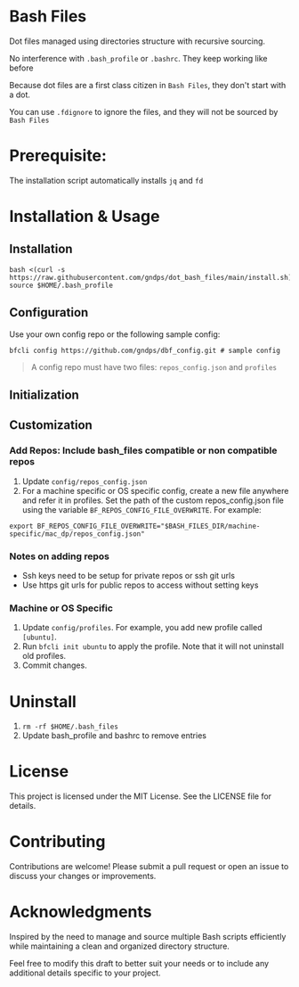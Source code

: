# Bash Files
Dot files managed using directories structure with recursive sourcing.

No interference with `.bash_profile` or `.bashrc`. They keep working like before

Because dot files are a first class citizen in `Bash Files`, they don't start with a dot.

You can use `.fdignore` to ignore the files, and they will not be sourced by `Bash Files`

# Prerequisite:
The installation script automatically installs `jq` and `fd`

# Installation & Usage

## Installation
```
bash <(curl -s https://raw.githubusercontent.com/gndps/dot_bash_files/main/install.sh)
source $HOME/.bash_profile
```

## Configuration
Use your own config repo or the following sample config:
```
bfcli config https://github.com/gndps/dbf_config.git # sample config
```
> A config repo must have two files: `repos_config.json` and `profiles`

## Initialization


## Customization

### Add Repos: Include bash_files compatible or non compatible repos
1. Update `config/repos_config.json`
2. For a machine specific or OS specific config, create a new file anywhere and refer it in profiles. Set the path of the custom repos_config.json file using the variable `BF_REPOS_CONFIG_FILE_OVERWRITE`. For example:
```
export BF_REPOS_CONFIG_FILE_OVERWRITE="$BASH_FILES_DIR/machine-specific/mac_dp/repos_config.json"
```

### Notes on adding repos
- Ssh keys need to be setup for private repos or ssh git urls
- Use https git urls for public repos to access without setting keys


### Machine or OS Specific
1. Update `config/profiles`. For example, you add new profile called `[ubuntu]`.
2. Run `bfcli init ubuntu` to apply the profile. Note that it will not uninstall old profiles.
3. Commit changes.



# Uninstall
1. `rm -rf $HOME/.bash_files`
2. Update bash_profile and bashrc to remove entries


# License
This project is licensed under the MIT License. See the LICENSE file for details.

# Contributing
Contributions are welcome! Please submit a pull request or open an issue to discuss your changes or improvements.

# Acknowledgments
Inspired by the need to manage and source multiple Bash scripts efficiently while maintaining a clean and organized directory structure.

Feel free to modify this draft to better suit your needs or to include any additional details specific to your project.

